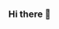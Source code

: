 ### Hi there 👋

<!--
    I used to fix motocycles
Then I crashed a bunch of motorcycles
    Now I am going to code
    
    
    
    

